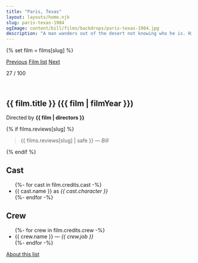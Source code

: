 ```yaml
---
title: "Paris, Texas"
layout: layouts/home.njk
slug: paris-texas-1984
ogImage: content/bill/films/backdrops/paris-texas-1984.jpg
description: "A man wanders out of the desert not knowing who he is. His brother finds him, and helps to pull his memory back of the life he led before he walked out on his family and disappeared four years earlier."
---
```


{% set film = films[slug] %}

<nav class="films">
  <a class="prev" href="../local-hero-1983">Previous</a>
  <a href="../">Film list</a>
  <a class="next" href="../brazil-1985">Next</a>
</nav>

<p>27 / 100</p>

<article class="film slug-paris-texas-1984">
  <div class="backdrop-and-poster">
    <img class="poster" src="../films/posters/{{ slug }}.jpg" alt="">
    <img class="backdrop" src="../films/backdrops/{{ slug }}.jpg" alt="">
  </div>

  <h1>{{ film.title }} ({{ film | filmYear }})</h1>

  

  <p class="director">
    Directed by <strong>{{ film | directors }}</strong>
  </p>

  {% if films.reviews[slug] %}
    <blockquote> 
      {{ films.reviews[slug] | safe }} <em>— Bill</em>
    </blockquote> 
  {% endif %}

  <h2>
    Cast
  </h2>
  <ul>
    {%- for cast in film.credits.cast -%}
      <li>
        {{ cast.name }} as <em>{{ cast.character }}</em>
      </li>
    {%- endfor -%}
  </ul>

  <h2>
    Crew
  </h2>
  <ul>
    {%- for crew in film.credits.crew -%}
      <li>
        {{ crew.name }} &mdash; <em>{{ crew.job }}</em>
      </li>
    {%- endfor -%}
  </ul>
</article>
<footer>
  <a href="../about">About this list</a>
</footer>
